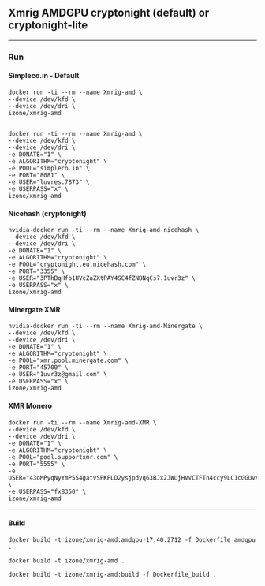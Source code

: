## Xmrig AMDGPU cryptonight (default) or cryptonight-lite
-----

### Run

#### Simpleco.in - Default
```
docker run -ti --rm --name Xmrig-amd \
--device /dev/kfd \
--device /dev/dri \
izone/xmrig-amd
```
```
```
```
docker run -ti --rm --name Xmrig-amd \
--device /dev/kfd \
--device /dev/dri \
-e DONATE="1" \
-e ALGORITHM="cryptonight" \
-e POOL="simpleco.in" \
-e PORT="8081" \
-e USER="luvres.7873" \
-e USERPASS="x" \
izone/xmrig-amd
```


#### Nicehash (cryptonight)
```
nvidia-docker run -ti --rm --name Xmrig-amd-nicehash \
--device /dev/kfd \
--device /dev/dri \
-e DONATE="1" \
-e ALGORITHM="cryptonight" \
-e POOL="cryptonight.eu.nicehash.com" \
-e PORT="3355" \
-e USER="3PThBqHfb1UVcZaZXtPAY4SC4fZNBNqCs7.1uvr3z" \
-e USERPASS="x" \
izone/xmrig-amd
```

#### Minergate XMR
```
nvidia-docker run -ti --rm --name Xmrig-amd-Minergate \
--device /dev/kfd \
--device /dev/dri \
-e DONATE="1" \
-e ALGORITHM="cryptonight" \
-e POOL="xmr.pool.minergate.com" \
-e PORT="45700" \
-e USER="1uvr3z@gmail.com" \
-e USERPASS="x" \
izone/xmrig-amd
```

#### XMR Monero
```
docker run -ti --rm --name Xmrig-amd-XMR \
--device /dev/kfd \
--device /dev/dri \
-e DONATE="1" \
-e ALGORITHM="cryptonight" \
-e POOL="pool.supportxmr.com" \
-e PORT="5555" \
-e USER="43oMPyqNyYmP5S4gatvSPKPLD2ysjpdyq63BJx2JWUjHVVCTFTn4ccy9LC1cGGUvApCdCGrECuSf9eo2WHBckfBxNx9Dqkf" \
-e USERPASS="fx8350" \
izone/xmrig-amd
```

-----
#### Build
```
docker build -t izone/xmrig-amd:amdgpu-17.40.2712 -f Dockerfile_amdgpu .
```
```
docker build -t izone/xmrig-amd .
```
```
docker build -t izone/xmrig-amd:build -f Dockerfile_build .
```

